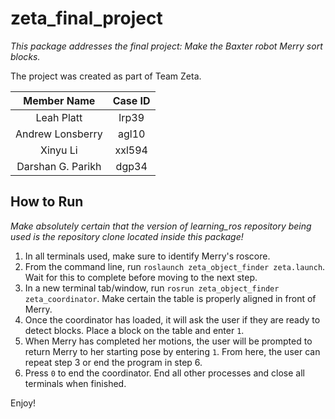 # zeta_final_project

_This package addresses the final project: Make the Baxter robot Merry sort blocks._

The project was created as part of Team Zeta.

Member Name | Case ID
:---:|:---:
Leah Platt | lrp39
Andrew Lonsberry | agl10
Xinyu Li | xxl594
Darshan G. Parikh | dgp34

## How to Run

_Make absolutely certain that the version of learning_ros repository being used is the repository clone located inside this package!_

1. In all terminals used, make sure to identify Merry's roscore.
2. From the command line, run `roslaunch zeta_object_finder zeta.launch`. Wait for this to complete before moving to the next step.
3. In a new terminal tab/window, run `rosrun zeta_object_finder zeta_coordinator`. Make certain the table is properly aligned in front of Merry.
4. Once the coordinator has loaded, it will ask the user if they are ready to detect blocks. Place a block on the table and enter `1`.
5. When Merry has completed her motions, the user will be prompted to return Merry to her starting pose by entering `1`. From here, the user can repeat step 3 or end the program in step 6.
6. Press `0` to end the coordinator. End all other processes and close all terminals when finished.

Enjoy!
